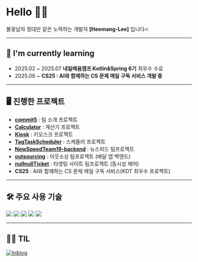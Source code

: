 # Hello 🖐🏻
불꽃남자 정대만 같은 노력하는 개발자 **[Heemang-Lee]** 입니다🔥

---

## 📖 I'm currently learning
- 2025.02 ~ 2025.07 **내일배움캠프 Kotlin&Spring 6기** 최우수 수료 
- 2025.06 ~ **CS25 : AI와 함께하는 CS 문제 메일 구독 서비스 개발 중**

---

## 🖥️ 진행한 프로젝트
- [**commit5**](https://github.com/commit5team/commit5) : 팀 소개 프로젝트
- [**Calculator**](https://github.com/HeeMang-Lee/Calculator) : 계산기 프로젝트
- [**Kiosk**](https://github.com/HeeMang-Lee/KioskProject) : 키오스크 프로젝트
- [**TagTaskScheduler**](https://github.com/HeeMang-Lee/tagtaskscheduler) : 스케줄러 프로젝트
- [**NewSpeedTeam19-backend**](https://github.com/NewSpeedTeam19/backend) : 뉴스피드 팀프로젝트
- [**outsourcing**](https://github.com/OutSourcingTeam5/outsourcing) : 아웃소싱 팀프로젝트 (배달 앱 백엔드)
- [**nullnullTicket**](https://github.com/pokerbearkr/nullnullTicket) : 타겟팅 사이트 팀프로젝트 (동시성 제어)
- **CS25** : AI와 함께하는 CS 문제 메일 구독 서비스(KDT 최우수 프로젝트)

---

## 🛠 주요 사용 기술
<p>
  <img src="https://img.shields.io/badge/IntelliJ%20IDEA-000000?style=for-the-badge&logo=intellijidea&logoColor=white"/>
  <img src="https://img.shields.io/badge/Java-ED8B00?style=for-the-badge&logo=coffeescript&logoColor=white"/>
  <img src="https://img.shields.io/badge/MySQL-4479A1?style=for-the-badge&logo=mysql&logoColor=white"/>
  <img src="https://img.shields.io/badge/Redis-DC382D?style=for-the-badge&logo=redis&logoColor=white"/>
  <img src="https://img.shields.io/badge/Spring-6DB33F?style=for-the-badge&logo=spring&logoColor=white"/>
</p>

---

## ✍🏻 TIL
[![Inblog](https://img.shields.io/badge/Inblog-000000?style=for-the-badge&logo=readme&logoColor=white)](https://thishope.inblog.io/)
